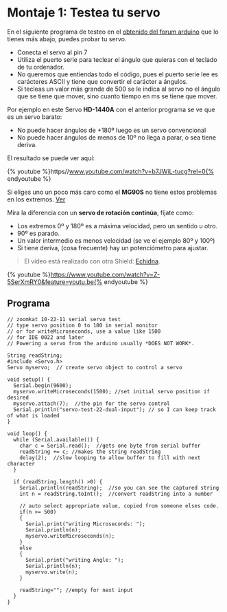 
# Montaje 1: Testea tu servo

En el siguiente programa de testeo en el [obtenido del forum arduino](http://forum.arduino.cc/index.php?topic=118333.0) que lo tienes más abajo, puedes probar tu servo.

- Conecta el servo al pin 7 
- Utiliza el puerto serie para teclear el ángulo que quieras con el teclado de tu ordenador.
- No queremos que entiendas todo el código, pues el puerto serie lee es carácteres ASCII y tiene que convertir el carácter a ángulos.
- Si tecleas un valor más grande de 500 se le indica al servo no el ángulo que se tiene que mover, sino cuanto tiempo en ms se tiene que mover.

Por ejemplo en este Servo **HD-1440A** con el anterior programa se ve que es un servo barato:

- No puede hacer ángulos de +180º luego es un servo convencional
- No puede hacer ángulos de menos de 10º no llega a parar, o sea tiene deriva.

El resultado se puede ver aquí:

{% youtube %}https//www.youtube.com/watch?v=b7JWiL-tucg?rel=0{% endyoutube %}

Si eliges uno un poco más caro como el **MG90S** no tiene estos problemas en los extremos. [Ver](https://catedu.gitbooks.io/programa-arduino-con-echidna/content/55-rele.html)

Mira la diferencia con un **servo de rotación continúa**, fíjate como:
- Los extremos 0º y 180º es a máxima velocidad, pero un sentido u otro.
- 90º es parado.
- Un valor intermedio es menos velocidad (se ve el ejemplo 80º y 100º)
- Si tiene deriva, (cosa frecuente) hay un potenciómetro para ajustar.

>El vídeo está realizado con otra Shield: [Echidna](https://www.gitbook.com/book/catedu/programa-arduino-con-echidna/details).

{% youtube %}https://www.youtube.com/watch?v=Z-5SerXmRY0&feature=youtu.be{% endyoutube %}

## Programa

```cpp+lineNumbers:true
// zoomkat 10-22-11 serial servo test
// type servo position 0 to 180 in serial monitor
// or for writeMicroseconds, use a value like 1500
// for IDE 0022 and later
// Powering a servo from the arduino usually *DOES NOT WORK*.

String readString;
#include <Servo.h> 
Servo myservo;  // create servo object to control a servo 

void setup() {
  Serial.begin(9600);
  myservo.writeMicroseconds(1500); //set initial servo position if desired
  myservo.attach(7);  //the pin for the servo control 
  Serial.println("servo-test-22-dual-input"); // so I can keep track of what is loaded
}

void loop() {
  while (Serial.available()) {
    char c = Serial.read();  //gets one byte from serial buffer
    readString += c; //makes the string readString
    delay(2);  //slow looping to allow buffer to fill with next character
  }

  if (readString.length() >0) {
    Serial.println(readString);  //so you can see the captured string 
    int n = readString.toInt();  //convert readString into a number

    // auto select appropriate value, copied from someone elses code.
    if(n >= 500)
    {
      Serial.print("writing Microseconds: ");
      Serial.println(n);
      myservo.writeMicroseconds(n);
    }
    else
    {   
      Serial.print("writing Angle: ");
      Serial.println(n);
      myservo.write(n);
    }

    readString=""; //empty for next input
  } 
}

```

